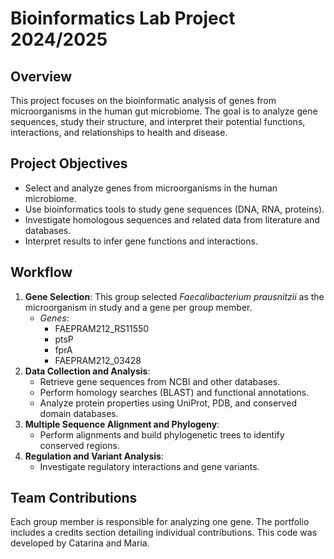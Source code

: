 # Bioinformatics Lab Project 2024/2025

## Overview

This project focuses on the bioinformatic analysis of genes from microorganisms in the human gut microbiome. The goal is to analyze gene sequences, study their structure, and interpret their potential functions, interactions, and relationships to health and disease.

## Project Objectives

- Select and analyze genes from microorganisms in the human microbiome.
- Use bioinformatics tools to study gene sequences (DNA, RNA, proteins).
- Investigate homologous sequences and related data from literature and databases.
- Interpret results to infer gene functions and interactions.

## Workflow

1. **Gene Selection**: This group selected *Faecalibacterium prausnitzii* as the microorganism in study and a gene per group member.
   - *Genes*:
     - FAEPRAM212_RS11550
     - ptsP
     - fprA
     - FAEPRAM212_03428
2. **Data Collection and Analysis**:
   - Retrieve gene sequences from NCBI and other databases.
   - Perform homology searches (BLAST) and functional annotations.
   - Analyze protein properties using UniProt, PDB, and conserved domain databases.
3. **Multiple Sequence Alignment and Phylogeny**:
   - Perform alignments and build phylogenetic trees to identify conserved regions.
4. **Regulation and Variant Analysis**:
   - Investigate regulatory interactions and gene variants.

## Team Contributions

Each group member is responsible for analyzing one gene. The portfolio includes a credits section detailing individual contributions. This code was developed by Catarina and Maria.
